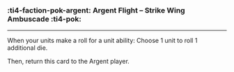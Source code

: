 ### :ti4-faction-pok-argent: __Argent Flight – Strike Wing Ambuscade__ :ti4-pok:

---
When your units make a roll for a unit ability: Choose 1 unit to roll 1 additional die.

Then, return this card to the Argent player.